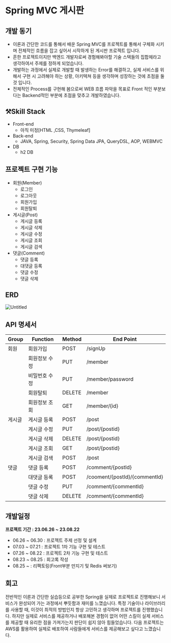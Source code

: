 # Spring MVC 게시판

## 개발 동기
- 이론과 간단한 코드를 통해서 배운 Spring MVC를 프로젝트를 통해서 구체화 시키며 전체적인 흐름을 잡고 싶어서 시작하게 된 게시판 프로젝트 입니다.
- 흔한 프로젝트이지만 백엔드 개발자로써 경험해봐야할 기술 스택들의 집합체라고 생각하여서 주제를 정하게 되었습니다.
- 개발하는 과정에서 실제로 개발할 때 발생하는 Error를 해결하고, 실제 서비스를 위해서 구현 시 고려해야 하는 상황, 아키텍쳐 등을 생각하며 성장하는 것에 초점을 둘 것 입니다.
- 전체적인 Process를 구현해 봄으로써 WEB 흐름 파악을 목표로 Front 적인 부분보다는 Backend적인 부분에 초점을 맞추고 개발하였습니다.

## ⚒️Skill Stack
- Front-end
    - 아직 미정[HTML ,CSS, Thymeleaf]
- Back-end
    - JAVA, Spring, Security, Spring Data JPA, QueryDSL, AOP, WEBMVC
- DB
    - h2 DB
## 프로젝트 구현 기능
- 회원(Member)
    - 로그인
    - 로그아웃
    - 회원가입
    - 회원탈퇴
- 게시글(Post)
    - 게시글 등록
    - 게시글 삭제
    - 게시글 수정
    - 게시글 조회
    - 게시글 검색
- 댓글(Comment)
    - 댓글 등록
    - 대댓글 등록
    - 댓글 수정
    - 댓글 삭제
## ERD
![Untitled](https://github.com/dujong/RoadMap_Recommand_Service_AI/assets/55770741/e5a925c6-09cf-43c6-9fb8-53271d14a4b5)

## API 명세서
| Group | Function | Method | End Point |
| --- | --- | --- | --- |
| 회원 | 회원가입 | POST | /signUp |
|  | 회원정보 수정 | PUT | /member |
|  | 비밀번호 수정 | PUT | /member/password |
|  | 회원탈퇴 | DELETE | /member |
|  | 회원정보 조회 | GET | /member/{id} |
| 게시글 | 게시글 등록 | POST | /post |
|  | 게시글 수정 | PUT | /post/{postid} |
|  | 게시글 삭제 | DELETE | /post/{postid} |
|  | 게시글 조회 | GET | /post/{postid} |
|  | 게시글 검색 | POST | /post |
| 댓글 | 댓글 등록 | POST | /comment/{postId} |
|  | 대댓글 등록 | POST | /cooment/{postId}/{commentId} |
|  | 댓글 수정 | PUT | /comment/{commentId} |
|  | 댓글 삭제 | DELETE | /comment/{commentId} |

## 개발일정
**프로젝트 기간 : 23.06.26 ~ 23.08.22**
- 06.26 ~ 06.30 : 프로젝트 주제 선정 및 설계
- 07.03 ~ 07.21 : 프로젝트 1차 기능 구현 및 테스트
- 07.26 ~ 08.22 : 프로젝트 2차 기능 구현 및 테스트
- 08.23 ~ 08.25 : 회고록 작성
- 08.25 ~ : 리팩토링(Front부분 만지기 및 Redis 써보기)

## 회고
전반적인 이론과 간단한 실습등으로 공부한 Spring을 실제로 프로젝트로 진행해보니 서비스가 완성되어 가는 과정에서 뿌듯함과 재미를 느꼈습니다. 특정 기술이나 라이브러리를 사용할 때, 이것이 최적의 방법인지 항상 고민하고 생각하며 프로젝트를 진행했습니다. 하지만 실제로 서비스를 제공하거나 배포해본 경험이 없어 어떤 스킬이 실제 서비스를 제공할 때 유리한 점을 가져가는지 판단이 쉽지 않아 힘들었습니다. 다음 프로젝트는 AWS를 활용하여 실제로 배포하여 사람들에게 서비스를 제공해보고 싶다고 느꼈습니다.
